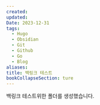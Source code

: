 ```yaml
---
created: 
updated: 
Date: 2023-12-31
tags:
  - Hugo
  - Obsidian
  - Git
  - Github
  - Go
  - Blog
aliases: 
title: 백링크 테스트
bookCollapseSection: ture
---
```

백링크 테스트위한 폴더를 생성했습니다.